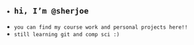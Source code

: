 - ## `hi, I’m @sherjoe`
- `you can find my course work and personal projects here!!`
- `still learning git and comp sci :)`
